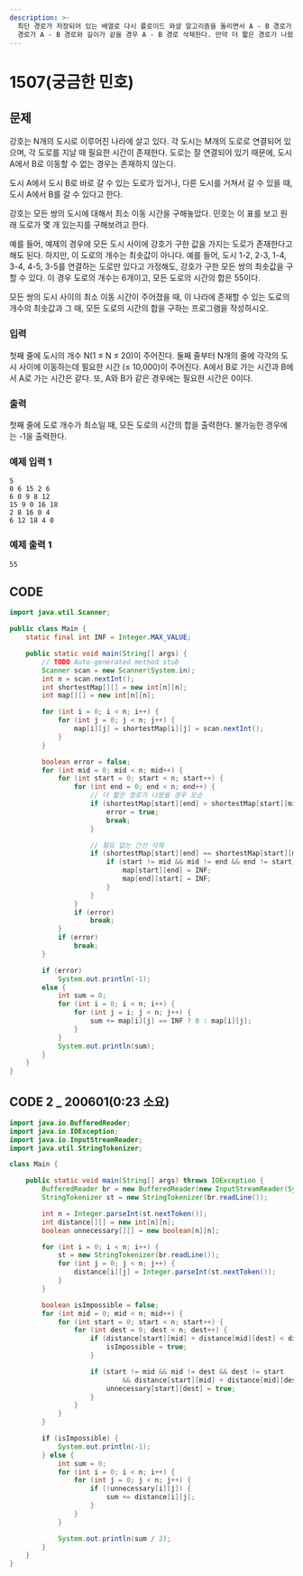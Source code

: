 ```yaml
---
description: >-
  최단 경로가 저장되어 있는 배열로 다시 플로이드 와샬 알고리즘을 돌리면서 A - B 경로가 아닌 A - C - B 와 같이 C를 경유한
  경로가 A - B 경로와 길이가 같을 경우 A - B 경로 삭제한다. 만약 더 짧은 경로가 나왔을 경우 모순이 되므로 -1 출력
---
```


# 1507\(궁금한 민호\)

## 문제

강호는 N개의 도시로 이루어진 나라에 살고 있다. 각 도시는 M개의 도로로 연결되어 있으며, 각 도로를 지날 때 필요한 시간이 존재한다. 도로는 잘 연결되어 있기 때문에, 도시 A에서 B로 이동할 수 없는 경우는 존재하지 않는다.

도시 A에서 도시 B로 바로 갈 수 있는 도로가 있거나, 다른 도시를 거쳐서 갈 수 있을 때, 도시 A에서 B를 갈 수 있다고 한다.

강호는 모든 쌍의 도시에 대해서 최소 이동 시간을 구해놓았다. 민호는 이 표를 보고 원래 도로가 몇 개 있는지를 구해보려고 한다.

예를 들어, 예제의 경우에 모든 도시 사이에 강호가 구한 값을 가지는 도로가 존재한다고 해도 된다. 하지만, 이 도로의 개수는 최솟값이 아니다. 예를 들어, 도시 1-2, 2-3, 1-4, 3-4, 4-5, 3-5를 연결하는 도로만 있다고 가정해도, 강호가 구한 모든 쌍의 최솟값을 구할 수 있다. 이 경우 도로의 개수는 6개이고, 모든 도로의 시간의 합은 55이다.

모든 쌍의 도시 사이의 최소 이동 시간이 주어졌을 때, 이 나라에 존재할 수 있는 도로의 개수의 최솟값과 그 때, 모든 도로의 시간의 합을 구하는 프로그램을 작성하시오.

### 입력

첫째 줄에 도시의 개수 N\(1 ≤ N ≤ 20\)이 주어진다. 둘째 줄부터 N개의 줄에 각각의 도시 사이에 이동하는데 필요한 시간 \(≤ 10,000\)이 주어진다. A에서 B로 가는 시간과 B에서 A로 가는 시간은 같다. 또, A와 B가 같은 경우에는 필요한 시간은 0이다.

### 출력

첫째 줄에 도로 개수가 최소일 때, 모든 도로의 시간의 합을 출력한다. 불가능한 경우에는 -1을 출력한다.

### 예제 입력 1

```text
5
0 6 15 2 6
6 0 9 8 12
15 9 0 16 18
2 8 16 0 4
6 12 18 4 0
```

### 예제 출력 1

```text
55
```

## CODE

```java
import java.util.Scanner;

public class Main {
	static final int INF = Integer.MAX_VALUE;

	public static void main(String[] args) {
		// TODO Auto-generated method stub
		Scanner scan = new Scanner(System.in);
		int n = scan.nextInt();
		int shortestMap[][] = new int[n][n];
		int map[][] = new int[n][n];

		for (int i = 0; i < n; i++) {
			for (int j = 0; j < n; j++) {
				map[i][j] = shortestMap[i][j] = scan.nextInt();
			}
		}

		boolean error = false;
		for (int mid = 0; mid < n; mid++) {
			for (int start = 0; start < n; start++) {
				for (int end = 0; end < n; end++) {
					// 더 짧은 경로가 나왔을 경우 모순
					if (shortestMap[start][end] > shortestMap[start][mid] + shortestMap[mid][end]) {
						error = true;
						break;
					}

					// 필요 없는 간선 삭제
					if (shortestMap[start][end] == shortestMap[start][mid] + shortestMap[mid][end]) {
						if (start != mid && mid != end && end != start) {
							map[start][end] = INF;
							map[end][start] = INF;
						}
					}
				}
				if (error)
					break;
			}
			if (error)
				break;
		}

		if (error)
			System.out.println(-1);
		else {
			int sum = 0;
			for (int i = 0; i < n; i++) {
				for (int j = i; j < n; j++) {
					sum += map[i][j] == INF ? 0 : map[i][j];
				}
			}
			System.out.println(sum);
		}
	}
}
```

## CODE 2 \_ 200601\(0:23 소요\)

```java
import java.io.BufferedReader;
import java.io.IOException;
import java.io.InputStreamReader;
import java.util.StringTokenizer;

class Main {

	public static void main(String[] args) throws IOException {
		BufferedReader br = new BufferedReader(new InputStreamReader(System.in));
		StringTokenizer st = new StringTokenizer(br.readLine());

		int n = Integer.parseInt(st.nextToken());
		int distance[][] = new int[n][n];
		boolean unnecessary[][] = new boolean[n][n];

		for (int i = 0; i < n; i++) {
			st = new StringTokenizer(br.readLine());
			for (int j = 0; j < n; j++) {
				distance[i][j] = Integer.parseInt(st.nextToken());
			}
		}

		boolean isImpossible = false;
		for (int mid = 0; mid < n; mid++) {
			for (int start = 0; start < n; start++) {
				for (int dest = 0; dest < n; dest++) {
					if (distance[start][mid] + distance[mid][dest] < distance[start][dest]) {
						isImpossible = true;
					}

					if (start != mid && mid != dest && dest != start
							&& distance[start][mid] + distance[mid][dest] == distance[start][dest]) {
						unnecessary[start][dest] = true;
					}
				}
			}
		}

		if (isImpossible) {
			System.out.println(-1);
		} else {
			int sum = 0;
			for (int i = 0; i < n; i++) {
				for (int j = 0; j < n; j++) {
					if (!unnecessary[i][j]) {
						sum += distance[i][j];
					}
				}
			}

			System.out.println(sum / 2);
		}
	}
}
```

